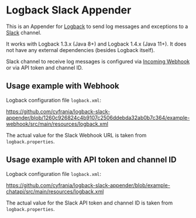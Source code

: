 # Logback Slack Appender 

This is an Appender for [Logback](http://logback.qos.ch/) 
to send log messages and exceptions to a [Slack](https://slack.com/) channel.

It works with Logback 1.3.x (Java 8+) and Logback 1.4.x (Java 11+).
It does not have any external dependencies (besides Logback itself).

Slack channel to receive log messages is configured 
via [Incoming Webhook](https://api.slack.com/messaging/webhooks)
or via API token and channel ID.

## Usage example with Webhook

Logback configuration file `logback.xml`:

https://github.com/cyfrania/logback-slack-appender/blob/1260c926824c4b9107c2506ddebda32ab0b7c364/example-webhook/src/main/resources/logback.xml

The actual value for the Slack Webhook URL is taken from `logback.properties`. 

## Usage example with API token and channel ID

Logback configuration file `logback.xml`:

https://github.com/cyfrania/logback-slack-appender/blob/example-chatapi/src/main/resources/logback.xml

The actual value for the Slack API token and channel ID is taken from `logback.properties`. 
